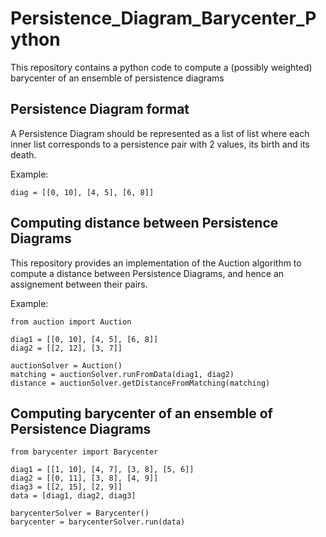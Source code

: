 # Persistence_Diagram_Barycenter_Python

This repository contains a python code to compute a (possibly weighted) barycenter of an ensemble of persistence diagrams

## Persistence Diagram format
A Persistence Diagram should be represented as a list of list where each inner list corresponds to a persistence pair with 2 values, its birth and its death.

Example:
```
diag = [[0, 10], [4, 5], [6, 8]]
```

## Computing distance between Persistence Diagrams

This repository provides an implementation of the Auction algorithm to compute a distance between Persistence Diagrams, and hence an assignement between their pairs.

Example:
```
from auction import Auction

diag1 = [[0, 10], [4, 5], [6, 8]]
diag2 = [[2, 12], [3, 7]]

auctionSolver = Auction()
matching = auctionSolver.runFromData(diag1, diag2)
distance = auctionSolver.getDistanceFromMatching(matching)
```

## Computing barycenter of an ensemble of Persistence Diagrams

```
from barycenter import Barycenter

diag1 = [[1, 10], [4, 7], [3, 8], [5, 6]]
diag2 = [[0, 11], [3, 8], [4, 9]]
diag3 = [[2, 15], [2, 9]]
data = [diag1, diag2, diag3]

barycenterSolver = Barycenter()
barycenter = barycenterSolver.run(data)
```
